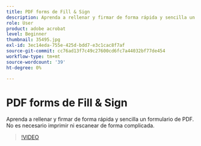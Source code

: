 ```yaml
---
title: PDF forms de Fill & Sign
description: Aprenda a rellenar y firmar de forma rápida y sencilla un formulario de PDF
role: User
product: adobe acrobat
level: Beginner
thumbnail: 35495.jpg
exl-id: 3ec14eda-755e-425d-bdd7-e3c1cac8f7af
source-git-commit: cc76ad13f7c49c27600cd6fc7a44032bf77de454
workflow-type: tm+mt
source-wordcount: '39'
ht-degree: 0%

---
```


# PDF forms de Fill &amp; Sign

Aprenda a rellenar y firmar de forma rápida y sencilla un formulario de PDF. No es necesario imprimir ni escanear de forma complicada.

>[!VIDEO](https://video.tv.adobe.com/v/35495?hidetitle=true)
